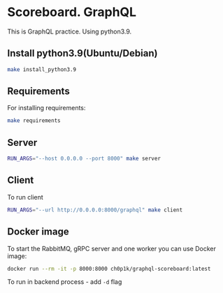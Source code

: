 # Scoreboard. GraphQL

This is GraphQL practice. Using python3.9.

## Install python3.9(Ubuntu/Debian)
```bash
make install_python3.9
```

## Requirements
For installing requirements:
```bash
make requirements
```

## Server
```bash
RUN_ARGS="--host 0.0.0.0 --port 8000" make server
```

## Client
To run client
```bash
RUN_ARGS="--url http://0.0.0.0:8000/graphql" make client
```

## Docker image
To start the RabbitMQ, gRPC server and one worker you can use Docker image:
```bash
docker run --rm -it -p 8000:8000 ch0p1k/graphql-scoreboard:latest
```
To run in backend process - add `-d` flag
